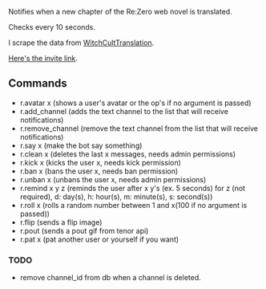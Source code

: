 Notifies when a new chapter of the Re:Zero web novel is translated.

Checks every 10 seconds.

I scrape the data from [WitchCultTranslation](https://witchculttranslation.com/).

[Here's the invite link](https://discord.com/api/oauth2/authorize?client_id=834692619392385074&permissions=2148002886&scope=bot).

## Commands

- r.avatar x (shows a user's avatar or the op's if no argument is passed)
- r.add_channel (adds the text channel to the list that will receive notifications)
- r.remove_channel (remove the text channel from the list that will receive notifications)
- r.say x (make the bot say something)
- r.clean x (deletes the last x messages, needs admin permissions)
- r.kick x (kicks the user x, needs kick permission)
- r.ban x (bans the user x, needs ban permission)
- r.unban x (unbans the user x, needs admin permissions)
- r.remind x y z (reminds the user after x y's (ex. 5 seconds) for z (not required), d: day(s), h: hour(s), m: minute(s), s: second(s))
- r.roll x (rolls a random number between 1 and x(100 if no argument is passed))
- r.flip (sends a flip image)
- r.pout (sends a pout gif from tenor api)
- r.pat x (pat another user or yourself if you want)

### TODO

- remove channel_id from db when a channel is deleted.
